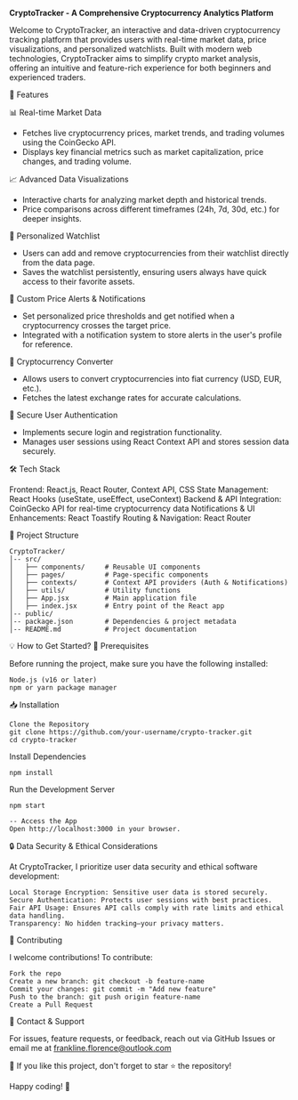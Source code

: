 **CryptoTracker - A Comprehensive Cryptocurrency Analytics Platform**

Welcome to CryptoTracker, an interactive and data-driven cryptocurrency tracking platform that provides users with real-time market data, price visualizations, and personalized watchlists. Built with modern web technologies, CryptoTracker aims to simplify crypto market analysis, offering an intuitive and feature-rich experience for both beginners and experienced traders.

🚀 Features


📊 Real-time Market Data

  - Fetches live cryptocurrency prices, market trends, and trading volumes using the CoinGecko API.
  - Displays key financial metrics such as market capitalization, price changes, and trading volume.

📈 Advanced Data Visualizations

  - Interactive charts for analyzing market depth and historical trends.
  - Price comparisons across different timeframes (24h, 7d, 30d, etc.) for deeper insights.

📌 Personalized Watchlist

  - Users can add and remove cryptocurrencies from their watchlist directly from the data page.
   - Saves the watchlist persistently, ensuring users always have quick access to their favorite assets.

🔔 Custom Price Alerts & Notifications

  - Set personalized price thresholds and get notified when a cryptocurrency crosses the target price.
- Integrated with a notification system to store alerts in the user's profile for reference.

🔄 Cryptocurrency Converter

  - Allows users to convert cryptocurrencies into fiat currency (USD, EUR, etc.).
   - Fetches the latest exchange rates for accurate calculations.

🔐 Secure User Authentication

  - Implements secure login and registration functionality.
  - Manages user sessions using React Context API and stores session data securely.

🛠️ Tech Stack

  Frontend: React.js, React Router, Context API, CSS
  State Management: React Hooks (useState, useEffect, useContext)
  Backend & API Integration: CoinGecko API for real-time cryptocurrency data
  Notifications & UI Enhancements: React Toastify
  Routing & Navigation: React Router

📂 Project Structure

    CryptoTracker/
    │-- src/
    │   ├── components/     # Reusable UI components
    │   ├── pages/          # Page-specific components
    │   ├── contexts/       # Context API providers (Auth & Notifications)
    │   ├── utils/          # Utility functions
    │   ├── App.jsx         # Main application file
    │   ├── index.jsx       # Entry point of the React app
    │-- public/
    │-- package.json        # Dependencies & project metadata
    │-- README.md           # Project documentation

💡 How to Get Started?
🔧 Prerequisites

Before running the project, make sure you have the following installed:

    Node.js (v16 or later)
    npm or yarn package manager

📥 Installation

    Clone the Repository
    git clone https://github.com/your-username/crypto-tracker.git
    cd crypto-tracker

Install Dependencies

    npm install

Run the Development Server

    npm start
    
    -- Access the App
    Open http://localhost:3000 in your browser.

  

🔒 Data Security & Ethical Considerations

At CryptoTracker, I prioritize user data security and ethical software development:

    Local Storage Encryption: Sensitive user data is stored securely.
    Secure Authentication: Protects user sessions with best practices.
    Fair API Usage: Ensures API calls comply with rate limits and ethical data handling.
    Transparency: No hidden tracking—your privacy matters.

🤝 Contributing

I welcome contributions! To contribute:

    Fork the repo
    Create a new branch: git checkout -b feature-name
    Commit your changes: git commit -m "Add new feature"
    Push to the branch: git push origin feature-name
    Create a Pull Request

📩 Contact & Support

For issues, feature requests, or feedback, reach out via GitHub Issues or email me at  frankline.florence@outlook.com

🌟 If you like this project, don't forget to star ⭐ the repository!

Happy coding! 🚀
